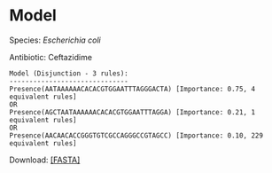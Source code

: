 
# Model

Species: *Escherichia coli*

Antibiotic: Ceftazidime

```
Model (Disjunction - 3 rules):
------------------------------
Presence(AATAAAAAACACACGTGGAATTTAGGGACTA) [Importance: 0.75, 4 equivalent rules]
OR
Presence(AGCTAATAAAAAACACACGTGGAATTTAGGA) [Importance: 0.21, 1 equivalent rules]
OR
Presence(AACAACACCGGGTGTCGCCAGGGCCGTAGCC) [Importance: 0.10, 229 equivalent rules]

```

Download: [[FASTA]](./model.fasta)

